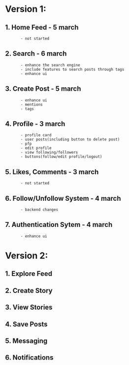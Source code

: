 # Version 1:
   ## 1. Home Feed - 5 march
           - not started

   ## 2. Search - 6 march
           - enhance the search engine
           - include features to search posts through tags
           - enhance ui
   ## 3. Create Post - 5 march
           - enhance ui
           - mentions
           - tags
   ## 4. Profile - 3 march
           - profile card
           - user posts(including button to delete post)
           - pfp
           - edit profile
           - view following/followers
           - buttons(follow/edit profile/logout)
   ## 5. Likes, Comments - 3 march
           - not started
   ## 6. Follow/Unfollow System - 4 march
           - backend changes
   ## 7. Authentication Sytem - 4 march
           - enhance ui

# Version 2:
   ## 1. Explore Feed
   ## 2. Create Story
   ## 3. View Stories
   ## 4. Save Posts
   ## 5. Messaging
   ## 6. Notifications
